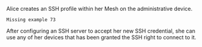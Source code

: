 
Alice creates an SSH profile within her Mesh on the administrative device.


~~~~
Missing example 73
~~~~

After configuring an SSH server to accept her new SSH credential, she can use any of her devices 
that has been granted the SSH right to connect to it.

